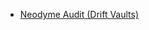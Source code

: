 - [Neodyme Audit (Drift Vaults)](https://github.com/drift-labs/audits/blob/master/drift-vaults/neodyme.pdf)